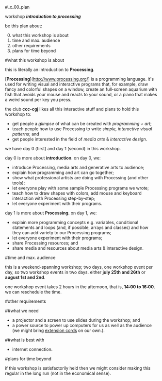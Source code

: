 #_x_00_plan

workshop **_introduction to processing_**

be this plan about:

0. what this workshop is about
1. time and max. audience
2. other requirements
3. plans for time beyond

#what this workshop is about

this is literally an introduction to **Processing**.

[**Processing**](http://www.processing.org/] is a programming language.
it's used for writing visual and interactive programs that, for example, draw fancy and colorful shapes on a window, create an full-screen aquarium with fish that avoids your mouse and reacts to your sound, or a piano that makes a weird sound per key you press.

the club **ccc-cgj** likes all this interactive stuff and plans to hold this workshop to:

* get people a _glimpse_ of what can be created with _programming + art_;
* teach people how to use Processing to write _simple, interactive visual patterns_; and
* get people interested in the field of _media arts_ & _interactive design_.

we have day 0 (first) and day 1 (second) in this workshop.

day 0 is more about **introduction**. on day 0, we:

* introduce Processing, media arts and generative arts to audience;
* explain how programming and art can go together;
* show what professional artists are doing with Processing (and other tools);
* let everyone play with some sample Processing programs we wrote;
* teach how to draw shapes with colors, add mouse and keyboard interaction with Processing step-by-step;
* let everyone experiment with their programs.

day 1 is more about **Processing**. on day 1, we:

* explain more programming concepts e.g. variables, conditional statements and loops (and, if possible, arrays and classes) and how they can add variety to our Processing programs;
* let everyone experiment with their programs;
* share Processing resources; and
* share media and resources about media arts & interactive design.

#time and max. audience

this is a weekend-spanning workshop; two days, one workshop event per day, so two workshop events in two days.
either **july 25th and 26th** or **august 1st and 2nd**.

one workshop event takes 2 hours in the afternoon, that is, **14:00 to 16:00**. we can reschedule the time.

#other requirements

##what we need

* a projector and a screen to use slides during the workshop; and
* a power source to power up computers for us as well as the audience (we might bring [extension cords](https://en.wikipedia.org/wiki/Power_strip) on our own.).

##what is best with

* internet connection.

#plans for time beyond

if this workshop is satisfactorily held then we might consider making this regular in the long run (not in the economical sense).

